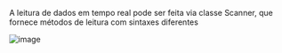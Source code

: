 A leitura de dados em tempo real pode ser feita via classe Scanner, que fornece métodos de leitura com sintaxes diferentes

![image](https://user-images.githubusercontent.com/66571686/178127125-b246d5ce-ff15-43e8-9eca-84a4bc46619d.png)

